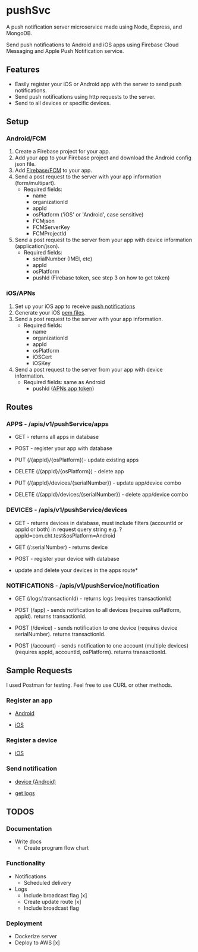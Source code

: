 # pushSvc

A push notification server microservice made using Node, Express, and MongoDB. 

Send push notifications to Android and iOS apps using Firebase Cloud Messaging and Apple Push Notification service. 

## Features
- Easily register your iOS or Android app with the server to send push notifications.
- Send push notifications using http requests to the server.
- Send to all devices or specific devices.

## Setup

### Android/FCM

1. Create a Firebase project for your app.
2. Add your app to your Firebase project and download the Android config json file.
3. Add [Firebase/FCM](https://firebase.google.com/docs/cloud-messaging/android/client) to your app. 
4. Send a post request to the server with your app information (form/multipart). 
    - Required fields:
        - name
        - organizationId
        - appId
        - osPlatform ('iOS' or 'Android', case sensitive)
        - FCMjson
        - FCMServerKey
        - FCMProjectId
5. Send a post request to the server from your app with device information (application/json).
    - Required fields:
        - serialNumber (IMEI, etc)
        - appId
        - osPlatform
        - pushId (Firebase token, see step 3 on how to get token)

### iOS/APNs

1. Set up your iOS app to receive [push notifications](https://developer.apple.com/documentation/usernotifications)
2. Generate your iOS [pem files](https://github.com/node-apn/node-apn/wiki/Preparing-Certificates).
3. Send a post request to the server with your app information.
    - Required fields:
        - name
        - organizationId
        - appId
        - osPlatform
        - iOSCert
        - iOSKey
4. Send a post request to the server from your app with device information.
    - Required fields: same as Android
        - pushId ([APNs app token](https://developer.apple.com/documentation/usernotifications/registering_your_app_with_apns))


## Routes

### APPS - /apis/v1/pushService/apps

- GET - returns all apps in database

- POST - register your app with database

- PUT (/{appId}/{osPlatform})- update existing apps

- DELETE (/{appId}/{osPlatform}) - delete app 

- PUT (/{appId}/devices/{serialNumber}) - update app/device combo 

- DELETE (/{appId}/devices/{serialNumber}) - delete app/device combo

### DEVICES - /apis/v1/pushService/devices

- GET - returns devices in database, must include filters (accountId or appId or both) in request query string e.g. ?appId=com.cht.test&osPlatform=Android

- GET (/:serialNumber) - returns device

- POST - register your device with database

- update and delete your devices in the apps route*

<!-- - PUT - update existing devices -->

<!-- - DELETE (/:serialNumber) - delete device -->
 
### NOTIFICATIONS - /apis/v1/pushService/notification

- GET (/logs/:transactionId) - returns logs (requires transactionId)

- POST (/app) - sends notification to all devices (requires osPlatform, appId). returns transactionId.

- POST (/device) - sends notification to one device (requires device serialNumber). returns transactionId.

- POST (/account) - sends notification to one account (multiple devices) (requires appId, accountId, osPlatform). returns transactionId.


## Sample Requests

I used Postman for testing. Feel free to use CURL or other methods.

### Register an app

- [Android](https://imgur.com/fi6ZiJV)

- [iOS](https://imgur.com/RWROVhN)

### Register a device

- [iOS](https://imgur.com/SAOV01j)

### Send notification

- [device (Android)](https://imgur.com/SPLlzUK)

- [get logs](https://imgur.com/OR7ZI3X)

## TODOS

### Documentation

- Write docs
    - Create program flow chart
    
### Functionality

- Notifications
    - Scheduled delivery
- Logs
    - Include broadcast flag [x]
    - Create update route [x]
    - Include broadcast flag

### Deployment

- Dockerize server
- Deploy to AWS [x]
